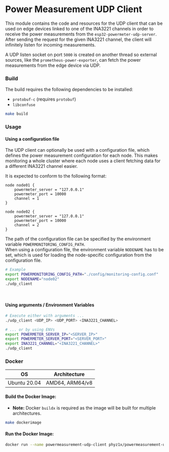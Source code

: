 # Power Measurement UDP Client
This module contains the code and resources for the UDP client that can be used on edge devices linked to one of the INA3221 channels in order to receive the power measurements from the `esp32-powermeter-udp-server`.
After sending the request for the given INA3221 channel, the client will infinitely listen for incoming measurements.

A UDP listen socket on port `5000` is created on another thread so external sources, like the `prometheus-power-exporter`, can fetch the power measurements from the edge device via UDP.

### Build
The build requires the following dependencies to be installed:
- `protobuf-c` (requires `protobuf`)
- `libconfuse`

```bash
make build
```

### Usage

#### Using a configuration file
The UDP client can optionally be used with a configuration file, which defines the power measurement configuration for each node. This makes monitoring a whole cluster where each node uses a client fetching data for a different INA3221 channel easier.

It is expected to conform to the following format:

```text
node node01 {
	powermeter_server = "127.0.0.1"
	powermeter_port = 10000
	channel = 1
}

node node02 {
	powermeter_server = "127.0.0.1"
	powermeter_port = 10000
	channel = 2
}
```

The path of the configuration file can be specified by the environment variable `POWERMONITORING_CONFIG_PATH`.<br>
When using a configuration file, the environment variable `NODENAME` has to be set, which is used for loading the node-specific configuration from the configuration file. 

```bash
# Example
export POWERMONITORING_CONFIG_PATH="./config/monitoring-config.conf"
export NODENAME="node02"
./udp_client
```
<br>

#### Using arguments / Environment Variables
```bash
# Execute either with arguments ...
./udp_client <UDP_IP> <UDP_PORT> <INA3221_CHANNEL>

# ... or by using ENVs
export POWERMETER_SERVER_IP="<SERVER_IP>"
export POWERMETER_SERVER_PORT="<SERVER_PORT>"
export INA3221_CHANNEL="<INA3221_CHANNEL>"
./udp_client
```


### Docker
|  OS     |  Architecture            |
| ---     |      ---                 |
| Ubuntu 20.04  |  AMD64, ARM64/v8   |  

#### Build the Docker Image:

- **Note:** Docker `buildx` is required as the image will be built for multiple architectures.
```bash
make dockerimage
```

#### Run the Docker Image:
```bash
docker run --name powermeasurement-udp-client phyz1x/powermeasurement-udp-client:latest ./udp_client 127.0.0.1 3333 3
```